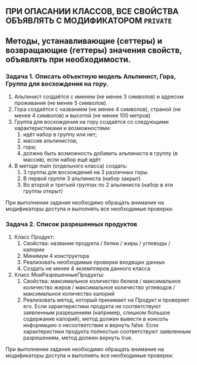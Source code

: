 ## ПРИ ОПАСАНИИ КЛАССОВ, ВСЕ СВОЙСТВА ОБЪЯВЛЯТЬ С МОДИФИКАТОРОМ `PRIVATE`

## Методы, устанавливающие (сеттеры) и возвращающие (геттеры) значения свойств, объявлять при необходимости.

### Задача 1. Описать объектную модель Альпинист, Гора, Группа для восхождения на гору.

1. Альпинист создаётся с именем (не менее 3 символов) и адресом проживания (не менее 5 символов).
2. Гора создаётся с названием (не менее 4 символов), страной (не менее 4 символов) и высотой (не менее 100 метров)
3. Группа для восхождения на гору создаётся со следующими характеристиками и возможностями:
    1) идёт набор в группу или нет;
    2) массив альпинистов;
    3) гора;
    4) должна быть возможность добавить альпиниста в группу (в массив), если набор ещё идёт
4. В методе main (отдельного класса) создать:
    1) 3 группы для восхождений на 3 различных горы.
    2) В первой группе 3 альпиниста (набор закрыт)
    3) Во второй и третьей группах по 2 альпиниста (набор в эти группы открыт)

При выполнении задания необходимо обращать внимание на модификаторы доступа и выполнять все необходимые проверки.

### Задача 2. Список разрешенных продуктов

1. Класс Продукт:
    1) Свойства: название продукта / белки / жиры / углеводы / калории
    2) Минимум 4 конструктора
    3) Реализовать необходимые проверки входящих данных
    4) Создать не менее 4 экземпляров данного класса
2. Класс МоиРазрешенныеПродукты:
    1) Свойства: максимальное количество белков / максимальное количество жиров / максимальное количество углеводов /
       максимальное количество калорий 
    2) Реализовать метод, который принимает на Продукт и проверяет его. Если характеристики продукта не соответствуют
       заявленным разрешениям (например, слишком большое содержание калорий), метод должен вывести в консоль информацию
       о несоответствии и вернуть false. Если характеристики продукта полностью соответствуют заявленным разрешениям,
       метод должен вернуть true.

При выполнении задания необходимо обращать внимание на модификаторы доступа и выполнять все необходимые проверки.
